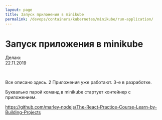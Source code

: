 ```yaml
---
layout: page
title: Запуск приложения в minikube
permalink: /devops/containers/kubernetes/minikube/run-application/
---
```


# Запуск приложения в minikube

Делаю:  
22.11.2019

<br/>

Все описано здесь.
2 Приложения уже работают. 3-е в разработке.

Буквально парой команд в minikube стартует контейнер с приложением.

https://github.com/marley-nodejs/The-React-Practice-Course-Learn-by-Building-Projects
